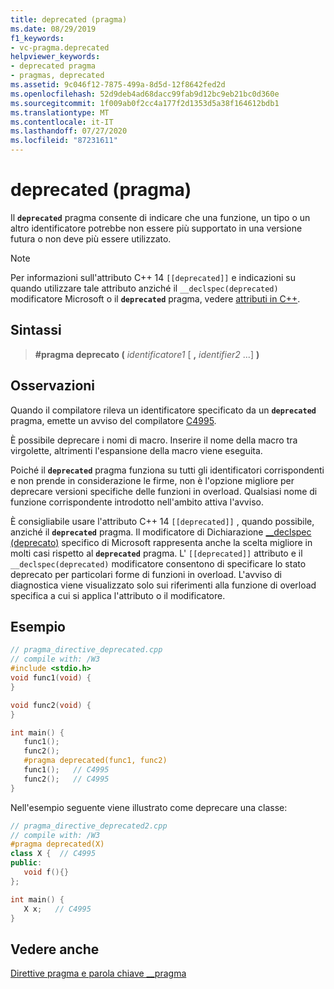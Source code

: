 ```yaml
---
title: deprecated (pragma)
ms.date: 08/29/2019
f1_keywords:
- vc-pragma.deprecated
helpviewer_keywords:
- deprecated pragma
- pragmas, deprecated
ms.assetid: 9c046f12-7875-499a-8d5d-12f8642fed2d
ms.openlocfilehash: 52d9deb4ad68dacc99fab9d12bc9eb21bc0d360e
ms.sourcegitcommit: 1f009ab0f2cc4a177f2d1353d5a38f164612bdb1
ms.translationtype: MT
ms.contentlocale: it-IT
ms.lasthandoff: 07/27/2020
ms.locfileid: "87231611"
---
```

# <a name="deprecated-pragma"></a>deprecated (pragma)

Il **`deprecated`** pragma consente di indicare che una funzione, un tipo o un altro identificatore potrebbe non essere più supportato in una versione futura o non deve più essere utilizzato.

> [!NOTE]
> Per informazioni sull'attributo C++ 14 `[[deprecated]]` e indicazioni su quando utilizzare tale attributo anziché il `__declspec(deprecated)` modificatore Microsoft o il **`deprecated`** pragma, vedere [attributi in C++](../cpp/attributes.md).

## <a name="syntax"></a>Sintassi

> **#pragma deprecato (** *identificatore1* [ **,** *identifier2* ...] **)**

## <a name="remarks"></a>Osservazioni

Quando il compilatore rileva un identificatore specificato da un **`deprecated`** pragma, emette un avviso del compilatore [C4995](../error-messages/compiler-warnings/compiler-warning-level-3-c4995.md).

È possibile deprecare i nomi di macro. Inserire il nome della macro tra virgolette, altrimenti l'espansione della macro viene eseguita.

Poiché il **`deprecated`** pragma funziona su tutti gli identificatori corrispondenti e non prende in considerazione le firme, non è l'opzione migliore per deprecare versioni specifiche delle funzioni in overload. Qualsiasi nome di funzione corrispondente introdotto nell'ambito attiva l'avviso.

È consigliabile usare l'attributo C++ 14 `[[deprecated]]` , quando possibile, anziché il **`deprecated`** pragma. Il modificatore di Dichiarazione [__declspec (deprecato)](../cpp/deprecated-cpp.md) specifico di Microsoft rappresenta anche la scelta migliore in molti casi rispetto al **`deprecated`** pragma. L' `[[deprecated]]` attributo e il `__declspec(deprecated)` modificatore consentono di specificare lo stato deprecato per particolari forme di funzioni in overload. L'avviso di diagnostica viene visualizzato solo sui riferimenti alla funzione di overload specifica a cui si applica l'attributo o il modificatore.

## <a name="example"></a>Esempio

```cpp
// pragma_directive_deprecated.cpp
// compile with: /W3
#include <stdio.h>
void func1(void) {
}

void func2(void) {
}

int main() {
   func1();
   func2();
   #pragma deprecated(func1, func2)
   func1();   // C4995
   func2();   // C4995
}
```

Nell'esempio seguente viene illustrato come deprecare una classe:

```cpp
// pragma_directive_deprecated2.cpp
// compile with: /W3
#pragma deprecated(X)
class X {  // C4995
public:
   void f(){}
};

int main() {
   X x;   // C4995
}
```

## <a name="see-also"></a>Vedere anche

[Direttive pragma e parola chiave __pragma](../preprocessor/pragma-directives-and-the-pragma-keyword.md)
